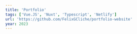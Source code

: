 ```yaml
---
title: 'Portfolio'
tags: ['Vue.JS', 'Nuxt', 'Typescript', 'Netlify']
url: 'https://github.com/FelixGCliche/portfolio-website'
year: 2023
---
```


